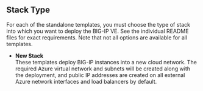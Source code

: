 ## Stack Type
For each of the standalone templates, you must choose the type of stack into which you want to deploy the BIG-IP VE. See the individual README files for exact requirements.  Note that not all options are available for all templates.


  - **New Stack** <br> These templates deploy BIG-IP instances into a new cloud network.  The required Azure virtual network and subnets will be created along with the deployment, and public IP addresses are created on all external Azure network interfaces and load balancers by default.
